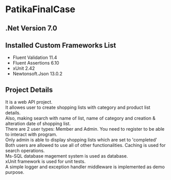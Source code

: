 # PatikaFinalCase

## .Net Version 7.0

## Installed Custom Frameworks List
- Fluent Validation 11.4
- Fluent Assertions 6.10
- xUnit 2.42
- Newtonsoft.Json 13.0.2


## Project Details
It is a web API project.\
It allowes user to create shopping lists with category and product list details.\
Also, making search with name of list, name of category and creation & alteration date of shopping list.\
There are 2 user types: Member and Admin. You need to register to be able to interact with program.\
Only admin is able to display shopping lists which are set to 'completed'\
Both users are allowed to use all of other functionalities.
Caching is used for search operations.\
Ms-SQL database magement system is used as database.\
xUnit framework is used for unit tests.\
A simple logger and exception handler middleware is implemented as demo purpose.
